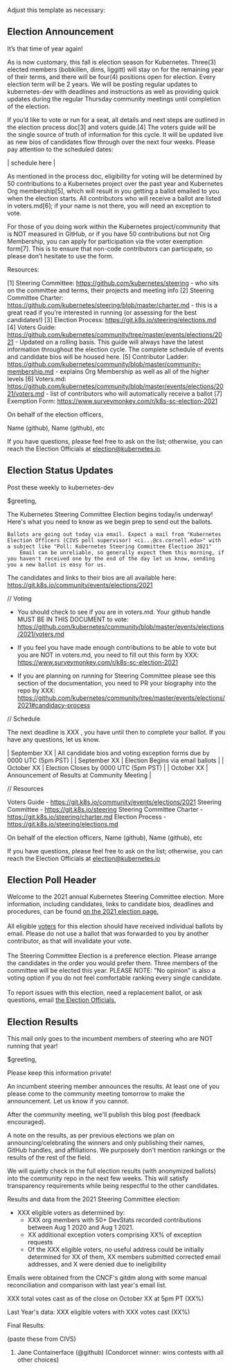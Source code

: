 Adjust this template as necessary:

## Election Announcement

It’s that time of year again!

As is now customary, this fall is election season for Kubernetes. Three(3) elected members (bobkillen, dims, liggitt) will stay on for the remaining year of their terms, and there will be four(4) positions open for election. Every election term will be 2 years. We will be posting regular updates to kubernetes-dev with deadlines and instructions as well as providing quick updates during the regular Thursday community meetings until completion of the election.

If you’d like to vote or run for a seat, all details and next steps are outlined in the election process doc[3] and voters guide.[4] The voters guide will be the single source of truth of information for this cycle. It will be updated live as new bios of candidates flow through over the next four weeks. Please pay attention to the scheduled dates:

| schedule here |

As mentioned in the process doc, eligibility for voting will be determined by 50 contributions to a Kubernetes project over the past year and Kubernetes Org membership[5], which will result in you getting a ballot emailed to you when the election starts. All contributors who will receive a ballot are listed in voters.md[6]; if your name is not there, you will need an exception to vote.

For those of you doing work within the Kubernetes project/community that is NOT measured in GitHub, or if you have 50 contributions but not Org Membership, you can apply for participation via the voter exemption form[7]. This is to ensure that non-code contributors can participate, so please don’t hesitate to use the form.

Resources:


[1] Steering Committee:  https://github.com/kubernetes/steering - who sits on the committee and terms, their projects and meeting info
[2] Steering Committee Charter: https://github.com/kubernetes/steering/blob/master/charter.md  - this is a great read if you’re interested in running (or assessing for the best candidates!)
[3] Election Process: https://git.k8s.io/steering/elections.md 
[4] Voters Guide: https://github.com/kubernetes/community/tree/master/events/elections/2021 - Updated on a rolling basis. This guide will always have the latest information throughout the election cycle. The complete schedule of events and candidate bios will be housed here.
[5] Contributor Ladder: https://github.com/kubernetes/community/blob/master/community-membership.md -  explains Org Membership as well as all of the higher levels
[6] Voters.md: https://github.com/kubernetes/community/blob/master/events/elections/2021/voters.md -  list of contributors who will automatically receive a ballot
[7] Exemption Form: https://www.surveymonkey.com/r/k8s-sc-election-2021


On behalf of the election officers,

Name (github), Name (github), etc

If you have questions, please feel free to ask on the list; otherwise, you can reach the Election Officials at election@kubernetes.io.

## Election Status Updates

Post these weekly to kubernetes-dev

$greeting,

The Kubernetes Steering Committee Election begins today/is underway! Here's what you need to know as we begin prep to send out the ballots.

    Ballots are going out today via email. Expect a mail from "Kubernetes Election Officers (CIVS poll supervisor) <ci...@cs.cornell.edu>" with a subject like "Poll: Kubernetes Steering Committee Election 2021"
        Email can be unreliable, so generally expect them this morning, if you haven't received one by the end of the day let us know, sending you a new ballot is easy for us.

The candidates and links to their bios are all available here: https://git.k8s.io/community/events/elections/2021

// Voting

- You should check to see if you are in voters.md. Your github handle MUST BE IN THIS DOCUMENT to vote: https://github.com/kubernetes/community/blob/master/events/elections/2021/voters.md

- If you feel you have made enough contributions to be able to vote but you are NOT in voters.md, you need to fill out this form by XXX: https://www.surveymonkey.com/r/k8s-sc-election-2021

- If you are planning on running for Steering Committee please see this section of the documentation, you need to PR your biography into the repo by XXX: https://github.com/kubernetes/community/tree/master/events/elections/2021#candidacy-process


// Schedule

The next deadline is XXX , you have until then to complete your ballot. If you have any questions, let us know.

| September XX | All candidate bios and voting exception forms due by 0000 UTC (5pm PST) |
| September XX | Election Begins via email ballots |
| October XX    | Election Closes by 0000 UTC (5pm PST) |
| October XX    | Announcement of Results at Community Meeting |


// Resources

Voters Guide - https://git.k8s.io/community/events/elections/2021
Steering Committee -  https://git.k8s.io/steering
Steering Committee Charter - https://git.k8s.io/steering/charter.md
Election Process - https://git.k8s.io/steering/elections.md

On behalf of the election officers,
Name (github), Name (github), etc

If you have questions, please feel free to ask on the list; otherwise, you can reach the Election Officials at election@kubernetes.io

## Election Poll Header

Welcome to the 2021 annual Kubernetes Steering Committee election.  More information, including candidates, links to candidate bios, deadlines and procedures, can be found <a href="https://github.com/kubernetes/community/tree/master/events/elections/2021">on the 2021 election page.</a>
<br /><br />
All eligible <a href="https://github.com/kubernetes/community/blob/master/events/elections/2021/voters.md">voters</a> for this election should have received individual ballots by email.  Please do not use a ballot that was forwarded to you by another contributor, as that will invalidate your vote.
<br /><br />
The Steering Committee Election is a preference election.  Please arrange the candidates in the order you would prefer them.  Three members of the committee will be elected this year.  PLEASE NOTE: "No opinion" is also a voting option if you do not feel comfortable ranking every single candidate.
<br /><br />
To report issues with this election, need a replacement ballot, or ask questions, email <a href="mailto:election@kubernetes.io">the Election Officials.</a>

## Election Results

This mail only goes to the incumbent members of steering who are NOT running that year!

$greeting,

Please keep this information private!

An incumbent steering member announces the results. At least one of you please come to the community meeting tomorrow to make the announcement. Let us know if you cannot.

After the community meeting, we'll publish this blog post (feedback encouraged).

A note on the results, as per previous elections we plan on announcing/celebrating the winners and only publishing their names, GitHub handles, and affiliations. We purposely don't mention rankings or the results of the rest of the field.

We will quietly check in the full election results (with anonymized ballots) into the community repo in the next few weeks. This will satisfy transparency requirements while being respectful to the other candidates.

Results and data from the 2021 Steering Committee election:

- XXX eligible voters as determined by:
    - XXX org members with 50+ DevStats recorded contributions between
    Aug 1 2020 and Aug 1 2021.
    - XX additional exception voters comprising XX% of exception requests
    - Of the XXX eligible voters, no useful address could be initially
    determined for XX of them, XX members submitted corrected email addresses,
    and X were denied due to ineligibility

Emails were obtained from the CNCF's gitdm along with some manual
reconciliation and comparison with last year's email list.

XXX total votes cast as of the close on October XX at 5pm PT (XX%)

Last Year's data: XXX eligible voters with XXX votes cast (XX%)


Final Results:

(paste these from CIVS)
1. Jane Containerface (@github)  (Condorcet winner: wins contests with all other choices)
